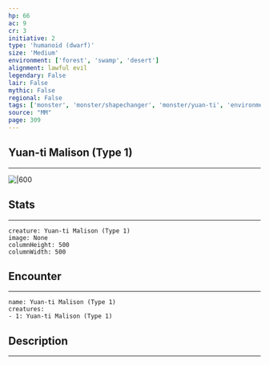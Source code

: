 ```yaml
---
hp: 66
ac: 9
cr: 3
initiative: 2
type: 'humanoid (dwarf)'    
size: 'Medium'
environment: ['forest', 'swamp', 'desert']
alignment: lawful evil
legendary: False
lair: False
mythic: False
regional: False
tags: ['monster', 'monster/shapechanger', 'monster/yuan-ti', 'environment/forest', 'environment/swamp', 'environment/desert']
source: "MM"
page: 309
---
```


## Yuan-ti Malison (Type 1)
---

![|600](D:/Program%20Files/5e.tools/img/bestiary/MM/Yuan-ti%20Malison.jpg)

## Stats
---

```statblock
creature: Yuan-ti Malison (Type 1)
image: None
columnHeight: 500
columnWidth: 500
```

## Encounter
---

```encounter-table
name: Yuan-ti Malison (Type 1)
creatures:
- 1: Yuan-ti Malison (Type 1)
```

## Description
---




